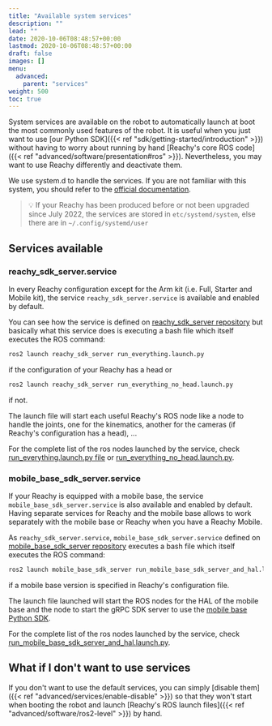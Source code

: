 ```yaml
---
title: "Available system services"
description: ""
lead: ""
date: 2020-10-06T08:48:57+00:00
lastmod: 2020-10-06T08:48:57+00:00
draft: false
images: []
menu:
  advanced:
    parent: "services"
weight: 500
toc: true
---
```


System services are available on the robot to automatically launch at boot the most commonly used features of the robot. It is useful when you just want to use [our Python SDK]({{< ref "sdk/getting-started/introduction" >}}) without having to worry about running by hand [Reachy's core ROS code]({{< ref "advanced/software/presentation#ros" >}}). Nevertheless, you may want to use Reachy differently and deactivate them.

We use system.d to handle the services. If you are not familiar with this system, you should refer to the [official documentation](https://www.freedesktop.org/wiki/Software/systemd/).

> :bulb: If your Reachy has been produced before or not been upgraded since July 2022, the services are stored in `etc/systemd/system`, else there are in `~/.config/systemd/user`

## Services available

### reachy_sdk_server.service

In every Reachy configuration except for the Arm kit (i.e. Full, Starter and Mobile kit), the service `reachy_sdk_server.service` is available and enabled by default.

You can see how the service is defined on [reachy_sdk_server repository](https://github.com/pollen-robotics/reachy_sdk_serverblob/master/generate-service-file.bash) but basically what this service does is executing a bash file which itself executes the ROS command:

```bash
ros2 launch reachy_sdk_server run_everything.launch.py
```

if the configuration of your Reachy has a head or 

```bash
ros2 launch reachy_sdk_server run_everything_no_head.launch.py
```

if not.

The launch file will start each useful Reachy's ROS node like a node to handle the joints, one for the kinematics, another for the cameras (if Reachy's configuration has a head), ...

For the complete list of the ros nodes launched by the service, check [run_everything.launch.py file](https://github.com/pollen-robotics/reachy_sdk_server/blob/master/launch/run_everything.launch.py) or [run_everything_no_head.launch.py](https://github.com/pollen-robotics/reachy_sdk_server/blob/master/launch/run_everything_no_head.launch.py).

### mobile_base_sdk_server.service

If your Reachy is equipped with a mobile base, the service `mobile_base_sdk_server.service` is also available and enabled by default. Having separate services for Reachy and the mobile base allows to work separately with the mobile base or Reachy when you have a Reachy Mobile.

As `reachy_sdk_server.service`, `mobile_base_sdk_server.service` defined on [mobile_base_sdk_server repository](https://github.com/pollen-robotics/mobile_base_sdk_server/blob/main/genereate_service_file.bash) executes a bash file which itself executes the ROS command:

```bash
ros2 launch mobile_base_sdk_server run_mobile_base_sdk_server_and_hal.launch.py
```

if a mobile base version is specified in Reachy's configuration file.

The launch file launched will start the ROS nodes for the HAL of the mobile base and the node to start the gRPC SDK server to use the [mobile base Python SDK](https://github.com/pollen-robotics/mobile-base-sdk).

For the complete list of the ros nodes launched by the service, check [run_mobile_base_sdk_server_and_hal.launch.py](https://github.com/pollen-robotics/mobile_base_sdk_server/blob/main/launch/run_mobile_base_sdk_server_and_hal.launch.py).

## What if I don't want to use services
If you don't want to use the default services, you can simply [disable them]({{< ref "advanced/services/enable-disable" >}}) so that they won't start when booting the robot and launch [Reachy's ROS launch files]({{< ref "advanced/software/ros2-level" >}}) by hand.
